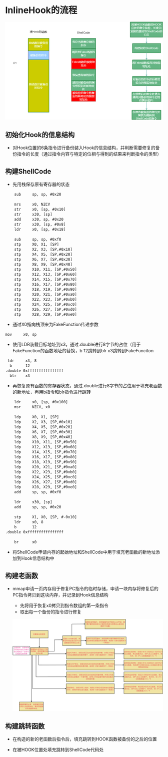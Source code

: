 # InlineHook的流程

![Hook替换流程图](InlineHook.assets/Hook替换流程图.png)

## 初始化Hook的信息结构

- 对Hook位置的6条指令进行备份装入Hook的信息结构，并判断需要修复的备份指令的长度（通过指令内容与特定的位相与得到的结果来判断指令的类型）

## 构建ShellCode

- 先用栈保存原有寄存器的状态

```assembly
	sub     sp, sp, #0x20

    mrs     x0, NZCV
    str     x0, [sp, #0x10]
    str     x30, [sp]   
    add     x30, sp, #0x20
    str     x30, [sp, #0x8]    
    ldr     x0, [sp, #0x18]

    sub     sp, sp, #0xf0
    stp     X0, X1, [SP]
    stp     X2, X3, [SP,#0x10]
    stp     X4, X5, [SP,#0x20]
    stp     X6, X7, [SP,#0x30]
    stp     X8, X9, [SP,#0x40]
    stp     X10, X11, [SP,#0x50]
    stp     X12, X13, [SP,#0x60]
    stp     X14, X15, [SP,#0x70]
    stp     X16, X17, [SP,#0x80]
    stp     X18, X19, [SP,#0x90]
    stp     X20, X21, [SP,#0xa0]
    stp     X22, X23, [SP,#0xb0]
    stp     X24, X25, [SP,#0xc0]
    stp     X26, X27, [SP,#0xd0]
    stp     X28, X29, [SP,#0xe0]
```

- 通过X0指向栈顶来为FakeFunction传递参数

```assembly
mov     x0, sp
```

- 使用LDR装载目标地址到x3，通过.double进行8字节的占位（用于FakeFunction的函数地址的替换，b 12跳转到blr x3跳转到FakeFunciton

```
 ldr     x3, 8
  b      12
.double 0xffffffffffffffff
  blr    x3
```

- 再恢复原有函数的寄存器状态，通过.double进行8字节的占位用于填充老函数的新地址，再用b指令和blr指令进行跳转

```
 	ldr     x0, [sp, #0x100]
    msr     NZCV, x0

    ldp     X0, X1, [SP]
    ldp     X2, X3, [SP,#0x10]
    ldp     X4, X5, [SP,#0x20]
    ldp     X6, X7, [SP,#0x30]
    ldp     X8, X9, [SP,#0x40]
    ldp     X10, X11, [SP,#0x50]
    ldp     X12, X13, [SP,#0x60]
    ldp     X14, X15, [SP,#0x70]
    ldp     X16, X17, [SP,#0x80]
    ldp     X18, X19, [SP,#0x90]
    ldp     X20, X21, [SP,#0xa0]
    ldp     X22, X23, [SP,#0xb0]
    ldp     X24, X25, [SP,#0xc0]
    ldp     X26, X27, [SP,#0xd0]
    ldp     X28, X29, [SP,#0xe0]
    add     sp, sp, #0xf0
     
    ldr     x30, [sp]
    add     sp, sp, #0x20

    stp     X1, X0, [SP, #-0x10]
    ldr     x0, 8
    b       12
.double 0xffffffffffffffff

    br      x0
```

- 将ShellCode申请内存的起始地址和ShellCode中用于填充老函数的新地址添加到Hook信息结构中

## 构建老函数

- mmap申请一页内存用于修复PC指令的临时存储，申请一块内存将修复后的PC指令拷贝到这块内存，并记录到Hook信息结构
  - 先将用于恢复x0拷贝到指令数组的第一条指令
  - 取出每一个备份的指令进行修复
  
  ![PC修复的流程图](InlineHook.assets/PC修复的流程图.png)



## 构建跳转函数

- 在构造的新的老函数后指令后，填充跳转到HOOK函数被备份的之后的位置

- 在被HOOK位置处填充跳转到ShellCode代码处
